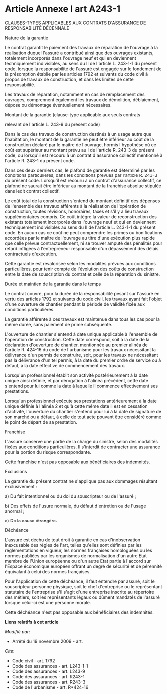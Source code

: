 # Article Annexe I art A243-1

CLAUSES-TYPES APPLICABLES AUX CONTRATS D'ASSURANCE DE RESPONSABILITÉ DÉCENNALE 

Nature de la garantie 

Le contrat garantit le paiement des travaux de réparation de l'ouvrage à la réalisation duquel l'assuré a contribué ainsi que
des ouvrages existants, totalement incorporés dans l'ouvrage neuf et qui en deviennent techniquement indivisibles, au sens du
II de l'article L. 243-1-1 du présent code, lorsque la responsabilité de l'assuré est engagée sur le fondement de la
présomption établie par les articles 1792 et suivants du code civil à propos de travaux de construction, et dans les limites
de cette responsabilité. 

Les travaux de réparation, notamment en cas de remplacement des ouvrages, comprennent également les travaux de démolition,
déblaiement, dépose ou démontage éventuellement nécessaires. 

Montant de la garantie (clause-type applicable aux seuls contrats 

relevant de l'article L. 243-9 du présent code) 

Dans le cas des travaux de construction destinés à un usage autre que l'habitation, le montant de la garantie ne peut être
inférieur au coût de la construction déclaré par le maître de l'ouvrage, hormis l'hypothèse où ce coût est supérieur au
montant prévu au I de l'article R. 243-3 du présent code, ou lorsqu'il est recouru à un contrat d'assurance collectif
mentionné à l'article R. 243-1 du présent code. 

Dans ces deux derniers cas, le plafond de garantie est déterminé par les conditions particulières, dans les conditions
prévues par l'article R. 243-3 du présent code. Lorsqu'il est recouru à un contrat d'assurance collectif, ce plafond ne
saurait être inférieur au montant de la franchise absolue stipulée dans ledit contrat collectif. 

Le coût total de la construction s'entend du montant définitif des dépenses de l'ensemble des travaux afférents à la
réalisation de l'opération de construction, toutes révisions, honoraires, taxes et s'il y a lieu travaux supplémentaires
compris. Ce coût intègre la valeur de reconstruction des existants totalement incorporés dans l'ouvrage neuf et qui en
deviennent techniquement indivisibles au sens du II de l'article L. 243-1-1 du présent code. En aucun cas ce coût ne peut
comprendre les primes ou bonifications accordées par le maître de l'ouvrage au titre d'une exécution plus rapide que celle
prévue contractuellement, ni se trouver amputé des pénalités pour retard infligées à l'entrepreneur responsable d'un
dépassement des délais contractuels d'exécution. 

Cette garantie est revalorisée selon les modalités prévues aux conditions particulières, pour tenir compte de l'évolution des
coûts de construction entre la date de souscription du contrat et celle de la réparation du sinistre. 

Durée et maintien de la garantie dans le temps 

Le contrat couvre, pour la durée de la responsabilité pesant sur l'assuré en vertu des articles 1792 et suivants du code
civil, les travaux ayant fait l'objet d'une ouverture de chantier pendant la période de validité fixée aux conditions
particulières. 

La garantie afférente à ces travaux est maintenue dans tous les cas pour la même durée, sans paiement de prime subséquente.

L'ouverture de chantier s'entend à date unique applicable à l'ensemble de l'opération de construction. Cette date correspond,
soit à la date de la déclaration d'ouverture de chantier, mentionnée au premier alinéa de l'article R. 424-16 du code de
l'urbanisme pour les travaux nécessitant la délivrance d'un permis de construire, soit, pour les travaux ne nécessitant pas
la délivrance d'un tel permis, à la date du premier ordre de service ou à défaut, à la date effective de commencement des
travaux. 

Lorsqu'un professionnel établit son activité postérieurement à la date unique ainsi définie, et par dérogation à l'alinéa
précédent, cette date s'entend pour lui comme la date à laquelle il commence effectivement ses prestations. 

Lorsqu'un professionnel exécute ses prestations antérieurement à la date unique définie à l'alinéa 2 et qu'à cette même date
il est en cessation d'activité, l'ouverture du chantier s'entend pour lui à la date de signature de son marché ou à défaut, à
celle de tout acte pouvant être considéré comme le point de départ de sa prestation. 

Franchise 

L'assuré conserve une partie de la charge du sinistre, selon des modalités fixées aux conditions particulières. Il s'interdit
de contracter une assurance pour la portion du risque correspondante. 

Cette franchise n'est pas opposable aux bénéficiaires des indemnités. 

Exclusions 

La garantie du présent contrat ne s'applique pas aux dommages résultant exclusivement : 

a) Du fait intentionnel ou du dol du souscripteur ou de l'assuré ; 

b) Des effets de l'usure normale, du défaut d'entretien ou de l'usage anormal ; 

c) De la cause étrangère. 

Déchéance 

L'assuré est déchu de tout droit à garantie en cas d'inobservation inexcusable des règles de l'art, telles qu'elles sont
définies par les réglementations en vigueur, les normes françaises homologuées ou les normes publiées par les organismes de
normalisation d'un autre Etat membre de l'Union européenne ou d'un autre Etat partie à l'accord sur l'Espace économique
européen offrant un degré de sécurité et de pérennité équivalant à celui des normes françaises. 

Pour l'application de cette déchéance, il faut entendre par assuré, soit le souscripteur personne physique, soit le chef
d'entreprise ou le représentant statutaire de l'entreprise s'il s'agit d'une entreprise inscrite au répertoire des métiers,
soit les représentants légaux ou dûment mandatés de l'assuré lorsque celui-ci est une personne morale. 

Cette déchéance n'est pas opposable aux bénéficiaires des indemnités.

**Liens relatifs à cet article**

_Modifié par_:

  - Arrêté du 19 novembre 2009 - art.

_Cite_:

  - Code civil - art. 1792
  - Code des assurances - art. L243-1-1
  - Code des assurances - art. L243-9
  - Code des assurances - art. R243-1
  - Code des assurances - art. R243-3
  - Code de l'urbanisme - art. R*424-16
